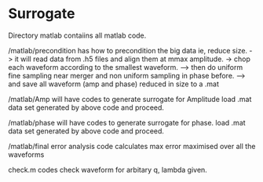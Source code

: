 # Surrogate
Directory matlab contaiins all matlab code.

/matlab/precondition has how to precondition the big data ie, reduce size.
-> it will read data from .h5 files and align them at mmax amplitude.
-> chop each waveform according to the smallest waveform.
--> then do uniform fine sampling near merger and non uniform sampling in phase before.
--> and save all waveform (amp and phase) reduced in size to a .mat

/matlab/Amp will have codes to  generate surrogate for Amplitude
 load .mat data set generated by above code and proceed.

/matlab/phase will have codes to generate surrogate for phase.
load .mat data set generated by above code and proceed.

/matlab/final 
error analysis
code calculates max error maximised over all the waveforms

check.m
codes check waveform for arbitary q, lambda given.
